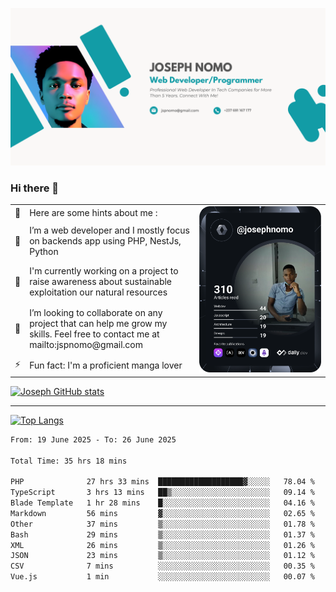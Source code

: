 ![Banner of my profile!](/Joseph_NOMO_NEW.png "Banner")

### Hi there 👋

<!--- | --  | 👋  | Here are some hints about me :                                                                                                 | <td rowspan=6><img src="/devcard.svg" width="400" alt="Joseph NOMO's Dev Card"/></td> |
| --- | --- | ------------------------------------------------------------------------------------------------------------------------------ | ------------------------------------------------------------------------------------- |
| --  | 🔭  | I’m a web developer and I mostly focus on backends app using PHP, NestJs, Python                                               |
| --  | 🦁  | I'm currently working on a project to raise awareness about sustainable exploitation our natural resources                     |
| --  | 👯  | I’m looking to collaborate on any project that can help me grow my skills. Feel free to contact me at mailto:jspnomo@gmail.com |
| --  | ⚡  | Fun fact: I'm a proficient manga lover                                                                                         |
--->

<table>
    <tr>
        <td width="1%">👋</td>
        <td width="55%">Here are some hints about me :</td>
        <td rowspan=6 width="44%"><img src="/devcard.svg" width="400" alt="Joseph NOMO's Dev Card"/></td>
    </tr>
    <tr>
        <td>🔭</td>
        <td>I’m a web developer and I mostly focus on backends app using PHP, NestJs, Python</td>
    </tr>
    <tr>
        <td>🦁</td>
        <td>I'm currently working on a project to raise awareness about sustainable exploitation our natural resources</td>
    </tr>
    <tr>
        <td>👯</td>
        <td>I’m looking to collaborate on any project that can help me grow my skills. Feel free to contact me at mailto:jspnomo@gmail.com</td>
    </tr>
    <tr>
        <td>⚡</td>
        <td>Fun fact: I'm a proficient manga lover</td>
    </tr>

</table>

[![Joseph GitHub stats](https://github-readme-stats-seven-sigma-53.vercel.app/api?username=Jspascal)](https://github.com/Jspascal/github-readme-stats)

---

[![Top Langs](https://github-readme-stats-seven-sigma-53.vercel.app/api/top-langs/?username=Jspascal&layout=compact)](https://github.com/Jspascal/github-readme-stats)

<!--START_SECTION:waka-->

```txt
From: 19 June 2025 - To: 26 June 2025

Total Time: 35 hrs 18 mins

PHP              27 hrs 33 mins  ███████████████████▓░░░░░   78.04 %
TypeScript       3 hrs 13 mins   ██▒░░░░░░░░░░░░░░░░░░░░░░   09.14 %
Blade Template   1 hr 28 mins    █░░░░░░░░░░░░░░░░░░░░░░░░   04.16 %
Markdown         56 mins         ▓░░░░░░░░░░░░░░░░░░░░░░░░   02.65 %
Other            37 mins         ▒░░░░░░░░░░░░░░░░░░░░░░░░   01.78 %
Bash             29 mins         ▒░░░░░░░░░░░░░░░░░░░░░░░░   01.37 %
XML              26 mins         ▒░░░░░░░░░░░░░░░░░░░░░░░░   01.26 %
JSON             23 mins         ▒░░░░░░░░░░░░░░░░░░░░░░░░   01.12 %
CSV              7 mins          ░░░░░░░░░░░░░░░░░░░░░░░░░   00.35 %
Vue.js           1 min           ░░░░░░░░░░░░░░░░░░░░░░░░░   00.07 %
```

<!--END_SECTION:waka-->
